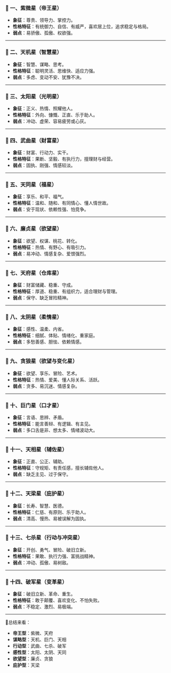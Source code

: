 ### 🌟 一、紫微星（帝王星）

- **象征**：尊贵、领导力、掌控力。
- **性格特征**：有统御力、自信、有威严，喜欢居上位，追求稳定与格局。
- **弱点**：易骄傲、孤傲、权欲强。

------

### 🌟 二、天机星（智慧星）

- **象征**：智慧、谋略、思考。
- **性格特征**：聪明灵活、思维快、适应力强。
- **弱点**：多虑、变动不安、犹豫不决。

------

### 🌟 三、太阳星（光明星）

- **象征**：正义、热情、照耀他人。
- **性格特征**：外向、慷慨、正直、乐于助人。
- **弱点**：冲动、虚荣、容易疲劳或心灰。

------

### 🌟 四、武曲星（财富星）

- **象征**：财富、行动力、实干。
- **性格特征**：果断、坚毅、有执行力，擅理财与经营。
- **弱点**：固执、刚强、情感较淡。

------

### 🌟 五、天同星（福星）

- **象征**：享乐、和平、福气。
- **性格特征**：温和、随和、有同情心、懂人情世故。
- **弱点**：安于现状、依赖性强、怕竞争。

------

### 🌟 六、廉贞星（欲望星）

- **象征**：欲望、权谋、桃花、转化。
- **性格特征**：热情、有野心、有吸引力。
- **弱点**：易冲动、情感复杂、爱恨强烈。

------

### 🌟 七、天府星（仓库星）

- **象征**：财富储藏、稳重、守成。
- **性格特征**：厚道、稳重、有组织力，适合理财与管理。
- **弱点**：保守、缺乏冒险精神。

------

### 🌟 八、太阴星（柔情星）

- **象征**：感性、温柔、内省。
- **性格特征**：细腻、体贴、情绪化、重家庭。
- **弱点**：多愁善感、胆怯、依赖情感。

------

### 🌟 九、贪狼星（欲望与变化星）

- **象征**：欲望、享乐、冒险、艺术。
- **性格特征**：热情、爱美、懂人际关系、活跃。
- **弱点**：贪多、易沉迷、情感复杂。

------

### 🌟 十、巨门星（口才星）

- **象征**：言语、思辨、矛盾。
- **性格特征**：能言善辩、有逻辑、有主见。
- **弱点**：多口舌是非、想太多、情绪波动大。

------

### 🌟 十一、天相星（辅佐星）

- **象征**：正直、公正、辅助。
- **性格特征**：守规矩、有责任感，擅长辅佐他人。
- **弱点**：缺乏主见、过于保守。

------

### 🌟 十二、天梁星（庇护星）

- **象征**：长寿、智慧、医德。
- **性格特征**：仁慈、有原则、乐于助人。
- **弱点**：清高、慢热、易被误解为固执。

------

### 🌟 十三、七杀星（行动与冲突星）

- **象征**：开创、勇气、冒险、破旧立新。
- **性格特征**：果敢、执行力强、富挑战精神。
- **弱点**：冲动、孤傲、易树敌。

------

### 🌟 十四、破军星（变革星）

- **象征**：破旧立新、革命、重生。
- **性格特征**：敢于颠覆、喜欢变化、不怕失败。
- **弱点**：不稳定、激烈、易极端。

------

💫总结来看：

- **帝王型**：紫微、天府
- **谋略型**：天机、巨门、天相
- **行动型**：武曲、七杀、破军
- **感性型**：太阳、太阴、天同
- **欲望型**：廉贞、贪狼
- **庇护型**：天梁